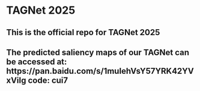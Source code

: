 # TAGNet 2025
<h2>This is the official repo for TAGNet 2025</h2>
<h2>The predicted saliency maps of our TAGNet can be accessed at: https://pan.baidu.com/s/1muIehVsY57YRK42YVxViIg   code: cui7</h2>
